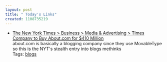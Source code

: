 ```yaml
---
layout: post
title: " Today's Links"
created: 1108735219
---
```


<ul class="jotsBookmarks">

<li><a href="http://www.nytimes.com/2005/02/17/business/media/17cnd-times.html?ex=1266382800&en=2b12f4a738bf79e0&ei=5090&partner=rssuserland"><span class="jotsBookmarkTitle">The New York Times &gt; Business &gt; Media &amp; Advertising &gt; Times Company to Buy About.com for $410 Million</span></a>
<br><span class="jotsBookmarkDescription">about.com is basically a blogging company since they use MovableType so this is the NYT's stealth entry into blogs methinks</span>
<br><span class="jotsBookmarkTags">Tags: <a href="http://www.jots.com/users/roland/blogs">blogs</a></span>
</li>

</ul>


